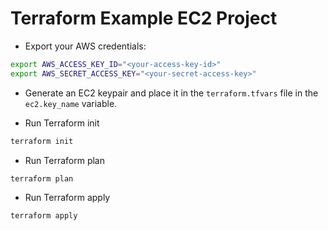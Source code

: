 # Terraform Example EC2 Project

- Export your AWS credentials:

```sh
export AWS_ACCESS_KEY_ID="<your-access-key-id>"
export AWS_SECRET_ACCESS_KEY="<your-secret-access-key>"
```

- Generate an EC2 keypair and place it in the `terraform.tfvars` file in the `ec2.key_name` variable.

- Run Terraform init

```sh
terraform init
```

- Run Terraform plan

```sh
terraform plan
```

- Run Terraform apply

```sh
terraform apply
```
